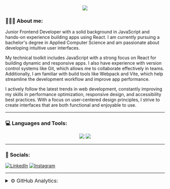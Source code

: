 <h1 align="center">
    <img src="https://readme-typing-svg.herokuapp.com/?font=Montserrat&weight=600&size=30&duration=1500&pause=100&color=F7F7F7&center=true&multiline=true&repeat=false&random=false&width=435&height=80&lines=Hi+there%2C+I'm+Nikita;Junior+Frontend+Developer" />
</h1>

### 👨🏻‍💻 About me:

Junior Frontend Developer with a solid background in JavaScript and hands-on experience building apps using React. I am currently pursuing a bachelor's degree in Applied Computer Science and am passionate about developing intuitive user interfaces.

My technical toolkit includes JavaScript with a strong focus on React for building dynamic and responsive apps. I also have experience with version control systems like Git, which allows me to collaborate effectively in teams. Additionally, I am familiar with build tools like Webpack and Vite, which help streamline the development workflow and improve app performance.

I actively follow the latest trends in web development, constantly improving my skills in performance optimization, responsive design, and accessibility best practices. With a focus on user-centered design principles, I strive to create interfaces that are both functional and enjoyable to use.

---

### 💻 Languages and Tools:

<div align='center'>
    <img src="https://skillicons.dev/icons?i=react,js,ts,jquery,nodejs,express,prisma,mongodb,mysql,postgres,webpack,vite" />
    <img src="https://skillicons.dev/icons?i=html,css,scss,tailwind,php,git,vscode,idea,figma,ps" />
</div>

---

### 🤝 Socials:

[![LinkedIn](https://img.shields.io/badge/linkedin-%230077B5.svg?style=for-the-badge&logo=linkedin&logoColor=white)](https://www.linkedin.com/in/nikitasurcov/)
[![Instagram](https://img.shields.io/badge/Instagram-%23E4405F.svg?style=for-the-badge&logo=Instagram&logoColor=white)](https://www.instagram.com/geletskyy/)


---

<details>
    <summary style='font-size: 16px;'>⚙️ GitHub Analytics:</summary>
    <br>
    <img height="150" src="https://github-readme-stats.vercel.app/api?username=Geletsky&show_icons=true&theme=swift&hide=contribs,prs" />
    <img height="150" src="https://github-readme-stats.vercel.app/api/top-langs/?username=Geletsky&layout=compact&theme=swift" />
</details>

